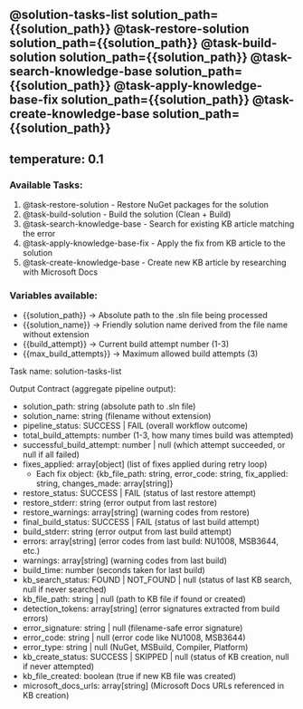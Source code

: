 @solution-tasks-list solution_path={{solution_path}}
@task-restore-solution solution_path={{solution_path}}
@task-build-solution solution_path={{solution_path}}
@task-search-knowledge-base solution_path={{solution_path}}
@task-apply-knowledge-base-fix solution_path={{solution_path}}
@task-create-knowledge-base solution_path={{solution_path}}
---
temperature: 0.1
---

### Available Tasks:
1. @task-restore-solution - Restore NuGet packages for the solution
2. @task-build-solution - Build the solution (Clean + Build)
3. @task-search-knowledge-base - Search for existing KB article matching the error
4. @task-apply-knowledge-base-fix - Apply the fix from KB article to the solution
5. @task-create-knowledge-base - Create new KB article by researching with Microsoft Docs

### Variables available:
- {{solution_path}} → Absolute path to the .sln file being processed
- {{solution_name}} → Friendly solution name derived from the file name without extension
- {{build_attempt}} → Current build attempt number (1-3)
- {{max_build_attempts}} → Maximum allowed build attempts (3)

Task name: solution-tasks-list


Output Contract (aggregate pipeline output):
- solution_path: string (absolute path to .sln file)
- solution_name: string (filename without extension)
- pipeline_status: SUCCESS | FAIL (overall workflow outcome)
- total_build_attempts: number (1-3, how many times build was attempted)
- successful_build_attempt: number | null (which attempt succeeded, or null if all failed)
- fixes_applied: array[object] (list of fixes applied during retry loop)
  - Each fix object: {kb_file_path: string, error_code: string, fix_applied: string, changes_made: array[string]}
- restore_status: SUCCESS | FAIL (status of last restore attempt)
- restore_stderr: string (error output from last restore)
- restore_warnings: array[string] (warning codes from restore)
- final_build_status: SUCCESS | FAIL (status of last build attempt)
- build_stderr: string (error output from last build attempt)
- errors: array[string] (error codes from last build: NU1008, MSB3644, etc.)
- warnings: array[string] (warning codes from last build)
- build_time: number (seconds taken for last build)
- kb_search_status: FOUND | NOT_FOUND | null (status of last KB search, null if never searched)
- kb_file_path: string | null (path to KB file if found or created)
- detection_tokens: array[string] (error signatures extracted from build errors)
- error_signature: string | null (filename-safe error signature)
- error_code: string | null (error code like NU1008, MSB3644)
- error_type: string | null (NuGet, MSBuild, Compiler, Platform)
- kb_create_status: SUCCESS | SKIPPED | null (status of KB creation, null if never attempted)
- kb_file_created: boolean (true if new KB file was created)
- microsoft_docs_urls: array[string] (Microsoft Docs URLs referenced in KB creation)
